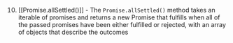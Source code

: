 10. [[Promise.allSettled()]] - The `Promise.allSettled()` method takes an iterable of promises and returns a new Promise that fulfills when all of the passed promises have been either fulfilled or rejected, with an array of objects that describe the outcomes
